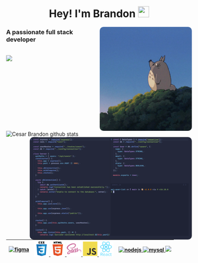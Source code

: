<h1 align="center">Hey! I'm Brandon <img src="https://raw.githubusercontent.com/Pocco81/Pocco81/main/assets/hi.gif?raw=true" width="30px" height="30px"></h1>

<img align="right" src="./assets/ghibli.gif" alt="giphy" width="250" style=" border-radius:10px;">

<h3 >A passionate full stack developer</h3><br>
<img src="https://github-readme-stats.vercel.app/api?username=Cesar-Brandon&show_icons=true&theme=blueberry"/>

&emsp;

<img align="left" width="300" src="https://github-readme-stats.vercel.app/api/top-langs/?username=Cesar-Brandon&theme=blueberry" alt="Cesar Brandon github stats">

&emsp;

<img align="right" width="440" src="./assets/minimalist-mode.png" alt="giphy" style="border-radius:10px;">

&emsp;

| <a href="https://www.figma.com/" target="_blank" rel="noreferrer"> <img src="https://www.vectorlogo.zone/logos/figma/figma-icon.svg" alt="figma" width="40" height="40"/> </a> | <a href="https://www.w3schools.com/css/" target="_blank" rel="noreferrer"> <img src="https://raw.githubusercontent.com/devicons/devicon/master/icons/css3/css3-original-wordmark.svg" alt="css3" width="40" height="40"/> </a> <a href="https://www.w3.org/html/" target="_blank" rel="noreferrer"> <img src="https://raw.githubusercontent.com/devicons/devicon/master/icons/html5/html5-original-wordmark.svg" alt="html5" width="40" height="40"/> </a> <a href="https://sass-lang.com" target="_blank" rel="noreferrer"> <img src="https://raw.githubusercontent.com/devicons/devicon/master/icons/sass/sass-original.svg" alt="sass" width="40" height="40"/> </a> <a href="https://developer.mozilla.org/en-US/docs/Web/JavaScript" target="_blank" rel="noreferrer"> <img src="https://raw.githubusercontent.com/devicons/devicon/master/icons/javascript/javascript-original.svg" alt="javascript" width="40" height="40"/> </a> <a href="https://reactjs.org/" target="_blank" rel="noreferrer"> <img src="https://raw.githubusercontent.com/devicons/devicon/master/icons/react/react-original-wordmark.svg" alt="react" width="40" height="40"/> </a> | <a href="https://nodejs.org" target="_blank" rel="noreferrer"> <img src="https://cdn.iconscout.com/icon/free/png-256/node-js-1174925.png" alt="nodejs" width="40" height="40"/> </a> <a href="https://www.mysql.com/" target="_blank" rel="noreferrer"> <img src="https://cdn-icons-png.flaticon.com/512/528/528260.png" alt="mysql" width="40" height="40"/> </a>  <img  witdh="40" height="40" src="https://icons.iconarchive.com/icons/paomedia/small-n-flat/1024/terminal-icon.png">
| ------------- | ------------- | ------------- |
